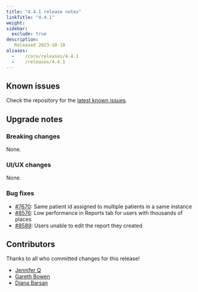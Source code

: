 ```yaml
---
title: "4.4.1 release notes"
linkTitle: "4.4.1"
weight:
sidebar:
  exclude: true
description:
   Released 2023-10-10
aliases:
  -    /core/releases/4.4.1
  -    /releases/4.4.1
---
```


## Known issues

Check the repository for the [latest known issues](https://github.com/medic/cht-core/issues?q=is%3Aissue+label%3A%22Affects%3A+4.4.1%22).

## Upgrade notes

### Breaking changes

None.

### UI/UX changes

None.

### Bug fixes

- [#7670](https://github.com/medic/cht-core/issues/7670): Same patient id assigned to multiple patients in a same instance
- [#8576](https://github.com/medic/cht-core/issues/8576): Low performance in Reports tab for users with thousands of places
- [#8589](https://github.com/medic/cht-core/issues/8589): Users unable to edit the report they created


## Contributors

Thanks to all who committed changes for this release!

- [Jennifer Q](https://github.com/latin-panda)
- [Gareth Bowen](https://github.com/garethbowen)
- [Diana Barsan](https://github.com/dianabarsan)

